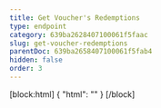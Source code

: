 ```yaml
---
title: Get Voucher's Redemptions
type: endpoint
category: 639ba2628407100061f5faac
slug: get-voucher-redemptions
parentDoc: 639ba2658407100061f5fab4
hidden: false
order: 3
---
```

[block:html]
{
  "html": "<style>\n.LanguagePicker-divider { \n  display: none; }\n</style>"
}
[/block]